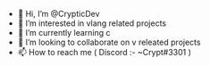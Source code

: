 - 👋 Hi, I’m @CrypticDev
- 👀 I’m interested in vlang related projects
- 🌱 I’m currently learning c
- 💞️ I’m looking to collaborate on v releated projects
- 📫 How to reach me ( Discord :- ~Crypt#3301 )

<!---
CrypticDev/CrypticDev is a ✨ special ✨ repository because its `README.md` (this file) appears on your GitHub profile.
You can click the Preview link to take a look at your changes.
--->
